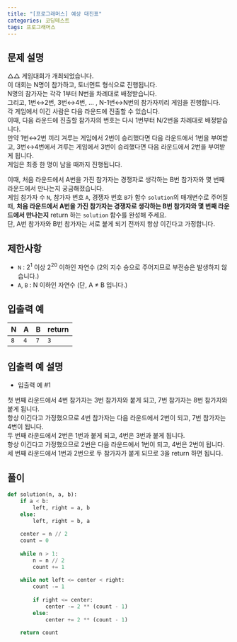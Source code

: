 ```yaml
---
title: "[프로그래머스] 예상 대진표"
categories: 코딩테스트
tags: 프로그래머스
---
```


## 문제 설명

△△ 게임대회가 개최되었습니다.  
이 대회는 N명이 참가하고, 토너먼트 형식으로 진행됩니다.  
N명의 참가자는 각각 1부터 N번을 차례대로 배정받습니다.  
그리고, 1번↔2번, 3번↔4번, ... , N-1번↔N번의 참가자끼리 게임을 진행합니다.  
각 게임에서 이긴 사람은 다음 라운드에 진출할 수 있습니다.  
이때, 다음 라운드에 진출할 참가자의 번호는 다시 1번부터 N/2번을 차례대로 배정받습니다.  
만약 1번↔2번 끼리 겨루는 게임에서 2번이 승리했다면 다음 라운드에서 1번을 부여받고, 3번↔4번에서 겨루는 게임에서 3번이 승리했다면 다음 라운드에서 2번을 부여받게 됩니다.  
게임은 최종 한 명이 남을 때까지 진행됩니다.  

이때, 처음 라운드에서 A번을 가진 참가자는 경쟁자로 생각하는 B번 참가자와 몇 번째 라운드에서 만나는지 궁금해졌습니다.  
게임 참가자 수 `N`, 참가자 번호 `A`, 경쟁자 번호 `B`가 함수 `solution`의 매개변수로 주어질 때, **처음 라운드에서 A번을 가진 참가자는 경쟁자로 생각하는 B번 참가자와 몇 번째 라운드에서 만나는지** return 하는 `solution` 함수를 완성해 주세요.  
단, A번 참가자와 B번 참가자는 서로 붙게 되기 전까지 항상 이긴다고 가정합니다.

## 제한사항

- `N` : $2^1$ 이상 $2^{20}$ 이하인 자연수 (2의 지수 승으로 주어지므로 부전승은 발생하지 않습니다.)
- `A`, `B` : N 이하인 자연수 (단, A ≠ B 입니다.)

## 입출력 예

|N|A|B|return|
|-|-|-|------|
|`8`|`4`|`7`|`3`|

## 입출력 예 설명

- 입출력 예 #1

첫 번째 라운드에서 4번 참가자는 3번 참가자와 붙게 되고, 7번 참가자는 8번 참가자와 붙게 됩니다.  
항상 이긴다고 가정했으므로 4번 참가자는 다음 라운드에서 2번이 되고, 7번 참가자는 4번이 됩니다.  
두 번째 라운드에서 2번은 1번과 붙게 되고, 4번은 3번과 붙게 됩니다.  
항상 이긴다고 가정했으므로 2번은 다음 라운드에서 1번이 되고, 4번은 2번이 됩니다.  
세 번째 라운드에서 1번과 2번으로 두 참가자가 붙게 되므로 3을 return 하면 됩니다.

## 풀이

```python
def solution(n, a, b):
    if a < b:
        left, right = a, b
    else:
        left, right = b, a
    
    center = n // 2
    count = 0
    
    while n > 1:
        n = n // 2
        count += 1
        
    while not left <= center < right:
        count -= 1
        
        if right <= center:
            center -= 2 ** (count - 1)
        else:
            center += 2 ** (count - 1)        
        
    return count
```